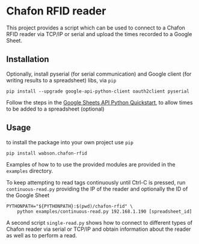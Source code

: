 Chafon RFID reader
==================

This project provides a script which can be used to connect to a Chafon RFID reader
via TCP/IP or serial and upload the times recorded to a Google Sheet.

Installation
------------

Optionally, install pyserial (for serial communication) and Google client (for writing results to a spreadsheet) libs,
via `pip`

    pip install --upgrade google-api-python-client oauth2client pyserial

Follow the steps in the [Google Sheets API Python
Quickstart](https://developers.google.com/sheets/api/quickstart/python),
to allow times to be added to a spreadsheet (optional)

Usage
-----

to install the package into your own project use `pip`

    pip install wabson.chafon-rfid

Examples of how to to use the provided modules are provided in the `examples` directory.

To keep attempting to read tags continuously until Ctrl-C is pressed, run
`continuous-read.py` providing the IP of the reader and optionally the ID of the 
Google Sheet

    PYTHONPATH="${PYTHONPATH}:$(pwd)/chafon-rfid" \
        python examples/continuous-read.py 192.168.1.190 [spreadsheet_id]

A second script `single-read.py` shows how to connect to different types of Chafon 
reader via serial or TCP/IP and obtain information about the reader as well as to 
perform a read.

